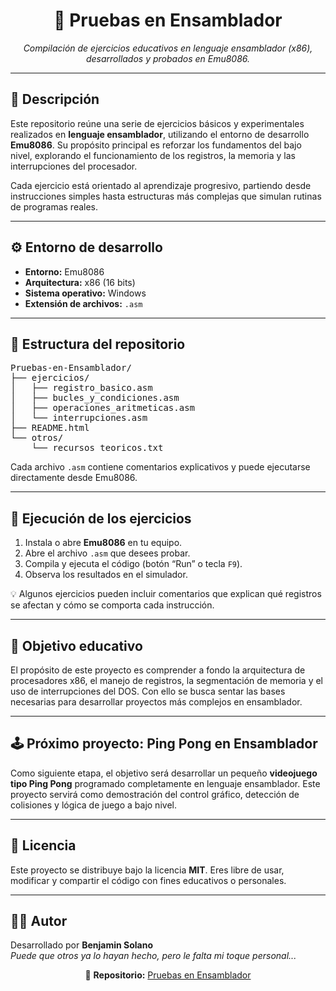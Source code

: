 <h1 align="center">🧠 Pruebas en Ensamblador</h1>

<p align="center">
  <em>Compilación de ejercicios educativos en lenguaje ensamblador (x86), desarrollados y probados en Emu8086.</em>
</p>

<hr>

<h2>📘 Descripción</h2>

<p>
Este repositorio reúne una serie de ejercicios básicos y experimentales realizados en <strong>lenguaje ensamblador</strong>, 
utilizando el entorno de desarrollo <strong>Emu8086</strong>.  
Su propósito principal es reforzar los fundamentos del bajo nivel, explorando el funcionamiento de los registros, 
la memoria y las interrupciones del procesador.
</p>

<p>
Cada ejercicio está orientado al aprendizaje progresivo, partiendo desde instrucciones simples 
hasta estructuras más complejas que simulan rutinas de programas reales.
</p>

<hr>

<h2>⚙️ Entorno de desarrollo</h2>

<ul>
  <li><strong>Entorno:</strong> Emu8086</li>
  <li><strong>Arquitectura:</strong> x86 (16 bits)</li>
  <li><strong>Sistema operativo:</strong> Windows</li>
  <li><strong>Extensión de archivos:</strong> <code>.asm</code></li>
</ul>

<hr>

<h2>📂 Estructura del repositorio</h2>

<pre>
Pruebas-en-Ensamblador/
├── ejercicios/
│   ├── registro_basico.asm
│   ├── bucles_y_condiciones.asm
│   ├── operaciones_aritmeticas.asm
│   └── interrupciones.asm
├── README.html
└── otros/
    └── recursos_teoricos.txt
</pre>

<p>
Cada archivo <code>.asm</code> contiene comentarios explicativos y puede ejecutarse directamente desde Emu8086.
</p>

<hr>

<h2>🚀 Ejecución de los ejercicios</h2>

<ol>
  <li>Instala o abre <strong>Emu8086</strong> en tu equipo.</li>
  <li>Abre el archivo <code>.asm</code> que desees probar.</li>
  <li>Compila y ejecuta el código (botón “Run” o tecla <code>F9</code>).</li>
  <li>Observa los resultados en el simulador.</li>
</ol>

<p>
💡 Algunos ejercicios pueden incluir comentarios que explican qué registros se afectan y cómo se comporta cada instrucción.
</p>

<hr>

<h2>🎯 Objetivo educativo</h2>

<p>
El propósito de este proyecto es comprender a fondo la arquitectura de procesadores x86, el manejo de registros, 
la segmentación de memoria y el uso de interrupciones del DOS.  
Con ello se busca sentar las bases necesarias para desarrollar proyectos más complejos en ensamblador.
</p>

<hr>

<h2>🕹️ Próximo proyecto: Ping Pong en Ensamblador</h2>

<p>
Como siguiente etapa, el objetivo será desarrollar un pequeño <strong>videojuego tipo Ping Pong</strong> 
programado completamente en lenguaje ensamblador.  
Este proyecto servirá como demostración del control gráfico, detección de colisiones y lógica de juego a bajo nivel.
</p>

<hr>

<h2>📄 Licencia</h2>

<p>
Este proyecto se distribuye bajo la licencia <strong>MIT</strong>.  
Eres libre de usar, modificar y compartir el código con fines educativos o personales.
</p>

<hr>

<h2>👨‍💻 Autor</h2>

<p>
Desarrollado por <strong>Benjamin Solano</strong><br>
<em>Puede que otros ya lo hayan hecho, pero le falta mi toque personal...</em>
</p>

<p align="center">💾 <strong>Repositorio:</strong> <a href="https://github.com/tu_usuario/Pruebas-en-Ensamblador">Pruebas en Ensamblador</a></p>
